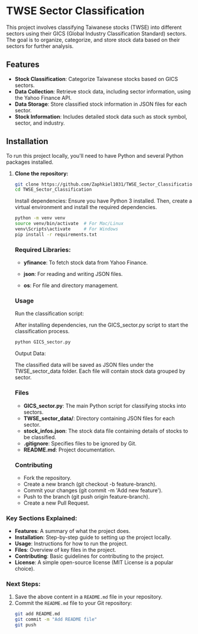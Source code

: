 # TWSE Sector Classification

This project involves classifying Taiwanese stocks (TWSE) into different sectors using their GICS (Global Industry Classification Standard) sectors. The goal is to organize, categorize, and store stock data based on their sectors for further analysis.

## Features

- **Stock Classification**: Categorize Taiwanese stocks based on GICS sectors.
- **Data Collection**: Retrieve stock data, including sector information, using the Yahoo Finance API.
- **Data Storage**: Store classified stock information in JSON files for each sector.
- **Stock Information**: Includes detailed stock data such as stock symbol, sector, and industry.

## Installation

To run this project locally, you'll need to have Python and several Python packages installed.

1. **Clone the repository:**

   ```bash
   git clone https://github.com/Zaphkiel1031/TWSE_Sector_Classification.git
   cd TWSE_Sector_Classification
   ```
   Install dependencies:
   Ensure you have Python 3 installed. Then, create a virtual environment and install the required dependencies.

    ```bash
    python -m venv venv
    source venv/bin/activate  # For Mac/Linux
    venv\Scripts\activate     # For Windows
    pip install -r requirements.txt
    ```
    ### Required Libraries:

    - **yfinance**: To fetch stock data from Yahoo Finance.
   
    - **json**: For reading and writing JSON files.
   
    - **os**: For file and directory management.
   
    ### Usage
    Run the classification script:
    
    After installing dependencies, run the GICS_sector.py script to start the classification process.

    ```bash
    python GICS_sector.py
    ```
    Output Data:

    The classified data will be saved as JSON files under the TWSE_sector_data folder. Each file will contain stock data grouped by sector.

    ### Files
   
    - **GICS_sector.py**: The main Python script for classifying stocks into sectors.
    - **TWSE_sector_data/**: Directory containing JSON files for each sector.
    - **stock_infos.json**: The stock data file containing details of stocks to be classified.
    - **.gitignore**: Specifies files to be ignored by Git.
    - **README.md**: Project documentation.
   
    ### Contributing
   
    - Fork the repository.
    - Create a new branch (git checkout -b feature-branch).
    - Commit your changes (git commit -m 'Add new feature').
    - Push to the branch (git push origin feature-branch).
    - Create a new Pull Request.


### Key Sections Explained:

- **Features**: A summary of what the project does.
- **Installation**: Step-by-step guide to setting up the project locally.
- **Usage**: Instructions for how to run the project.
- **Files**: Overview of key files in the project.
- **Contributing**: Basic guidelines for contributing to the project.
- **License**: A simple open-source license (MIT License is a popular choice).

### Next Steps:
1. Save the above content in a `README.md` file in your repository.
2. Commit the `README.md` file to your Git repository:
   ```bash
   git add README.md
   git commit -m "Add README file"
   git push
